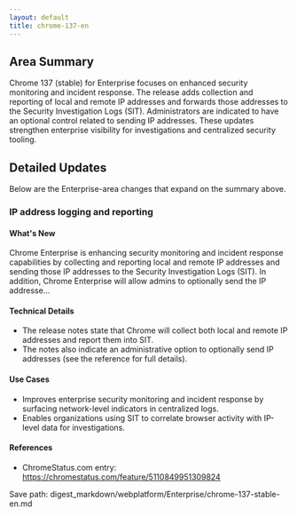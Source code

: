 ```yaml
---
layout: default
title: chrome-137-en
---
```


## Area Summary

Chrome 137 (stable) for Enterprise focuses on enhanced security monitoring and incident response. The release adds collection and reporting of local and remote IP addresses and forwards those addresses to the Security Investigation Logs (SIT). Administrators are indicated to have an optional control related to sending IP addresses. These updates strengthen enterprise visibility for investigations and centralized security tooling.

## Detailed Updates

Below are the Enterprise-area changes that expand on the summary above.

### IP address logging and reporting

#### What's New
Chrome Enterprise is enhancing security monitoring and incident response capabilities by collecting and reporting local and remote IP addresses and sending those IP addresses to the Security Investigation Logs (SIT). In addition, Chrome Enterprise will allow admins to optionally send the IP addresse...

#### Technical Details
- The release notes state that Chrome will collect both local and remote IP addresses and report them into SIT.
- The notes also indicate an administrative option to optionally send IP addresses (see the reference for full details).

#### Use Cases
- Improves enterprise security monitoring and incident response by surfacing network-level indicators in centralized logs.
- Enables organizations using SIT to correlate browser activity with IP-level data for investigations.

#### References
- ChromeStatus.com entry: https://chromestatus.com/feature/5110849951309824

Save path: digest_markdown/webplatform/Enterprise/chrome-137-stable-en.md

